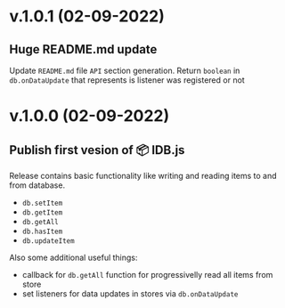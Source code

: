 # v.1.0.1 (02-09-2022)
## Huge README.md update
Update `README.md` file `API` section generation. Return `boolean` in `db.onDataUpdate` that represents is listener was registered or not

# v.1.0.0 (02-09-2022)
## Publish first vesion of 📦 IDB.js
Release contains basic functionality like writing and reading items to and from database.
- `db.setItem`
- `db.getItem`
- `db.getAll`
- `db.hasItem`
- `db.updateItem`

Also some additional useful things:
- callback for `db.getAll` function for progressivelly read all items from store
- set listeners for data updates in stores via `db.onDataUpdate`
